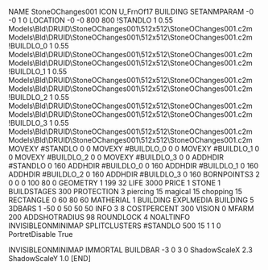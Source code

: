 NAME StoneOChanges001
ICON U_FrnOf17
BUILDING
SETANMPARAM -0 -0 1 0
LOCATION -0 -0 800 800
!STANDLO      1 0.55 Models\Bld\DRUID\StoneOChanges001\512x512\StoneOChanges001.c2m Models\Bld\DRUID\StoneOChanges001\512x512\StoneOChanges001.c2m 
!BUILDLO_0    1 0.55 Models\Bld\DRUID\StoneOChanges001\512x512\StoneOChanges001.c2m Models\Bld\DRUID\StoneOChanges001\512x512\StoneOChanges001.c2m 
!BUILDLO_1    1 0.55 Models\Bld\DRUID\StoneOChanges001\512x512\StoneOChanges001.c2m Models\Bld\DRUID\StoneOChanges001\512x512\StoneOChanges001.c2m 
!BUILDLO_2    1 0.55 Models\Bld\DRUID\StoneOChanges001\512x512\StoneOChanges001.c2m Models\Bld\DRUID\StoneOChanges001\512x512\StoneOChanges001.c2m 
!BUILDLO_3    1 0.55 Models\Bld\DRUID\StoneOChanges001\512x512\StoneOChanges001.c2m Models\Bld\DRUID\StoneOChanges001\512x512\StoneOChanges001.c2m 
MOVEXY #STANDLO   0 0
MOVEXY #BUILDLO_0 0 0
MOVEXY #BUILDLO_1 0 0
MOVEXY #BUILDLO_2 0 0
MOVEXY #BUILDLO_3 0 0
ADDHDIR #STANDLO 0 160
ADDHDIR #BUILDLO_0 0 160
ADDHDIR #BUILDLO_1 0 160
ADDHDIR #BUILDLO_2 0 160
ADDHDIR #BUILDLO_3 0 160
BORNPOINTS3 2 0 0 0 100 80 0
GEOMETRY 1 199 32
LIFE     3000
PRICE 1 STONE 1
BUILDSTAGES 300
PROTECTION 3 piercing 15 magical 15 chopping 15
RECTANGLE    0 60 80 60
MATHERIAL 1 BUILDING
EXPLMEDIA BUILDING 5
3DBARS 1 -50 0 50 50 50
INFO 3 8
COSTPERCENT 300
VISION 0
MFARM 200
ADDSHOTRADIUS 98
ROUNDLOCK 4
NOALTINFO
INVISIBLEONMINIMAP
SPLITCLUSTERS #STANDLO 500 15 1 1 0
PortretDisable True

INVISIBLEONMINIMAP
IMMORTAL
BUILDBAR -3 0 3 0
ShadowScaleX 2.3
ShadowScaleY 1.0
[END]
